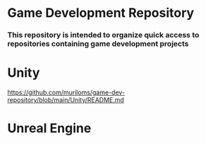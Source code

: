 # Game Development Repository
### This repository is intended to organize quick access to repositories containing game development projects

# Unity
https://github.com/muriloms/game-dev-repository/blob/main/Unity/README.md

# Unreal Engine
